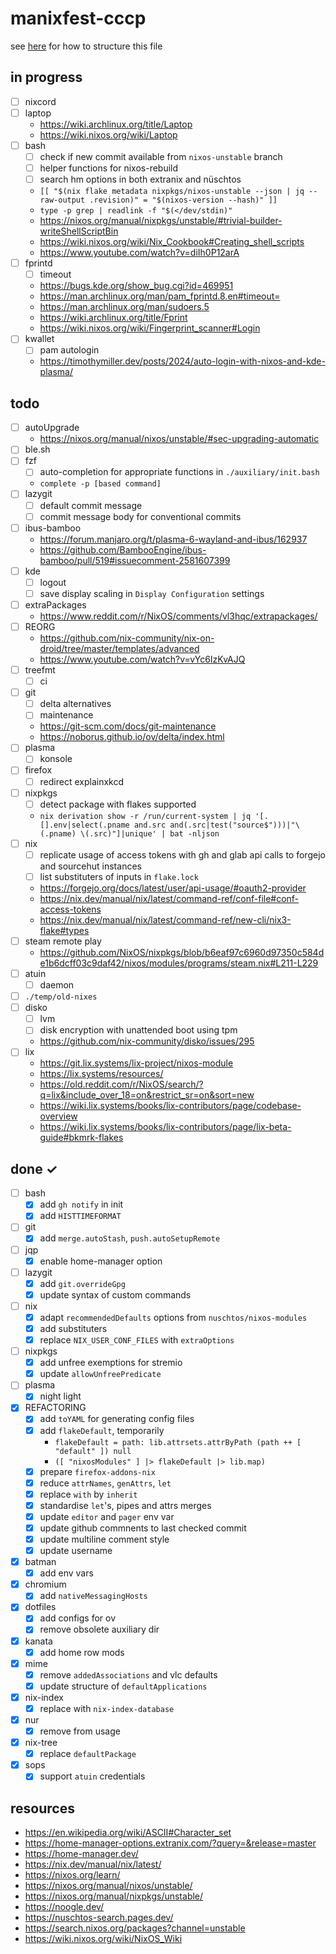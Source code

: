 # manixfest-cccp

see [here](https://github.com/todomd/todo.md/blob/0bc8c741496b266e8a3dc7dc1706ab56e3258ecf/TODO.md) for how to structure this file

## in progress

- [ ] nixcord
- [ ] laptop
    - https://wiki.archlinux.org/title/Laptop
    - https://wiki.nixos.org/wiki/Laptop
- [ ] bash
    - [ ] check if new commit available from `nixos-unstable` branch
    - [ ] helper functions for nixos-rebuild
    - [ ] search hm options in both extranix and nüschtos
    - ` [[ "$(nix flake metadata nixpkgs/nixos-unstable --json | jq --raw-output .revision)" = "$(nixos-version --hash)" ]] `
    - ` type -p grep | readlink -f "$(</dev/stdin)" `
    - https://nixos.org/manual/nixpkgs/unstable/#trivial-builder-writeShellScriptBin
    - https://wiki.nixos.org/wiki/Nix_Cookbook#Creating_shell_scripts
    - https://www.youtube.com/watch?v=diIh0P12arA
- [ ] fprintd
    - [ ] timeout
    - https://bugs.kde.org/show_bug.cgi?id=469951
    - https://man.archlinux.org/man/pam_fprintd.8.en#timeout=
    - https://man.archlinux.org/man/sudoers.5
    - https://wiki.archlinux.org/title/Fprint
    - https://wiki.nixos.org/wiki/Fingerprint_scanner#Login
- [ ] kwallet
    - [ ] pam autologin
    - https://timothymiller.dev/posts/2024/auto-login-with-nixos-and-kde-plasma/

## todo

- [ ] autoUpgrade
    - https://nixos.org/manual/nixos/unstable/#sec-upgrading-automatic
- [ ] ble.sh
- [ ] fzf
    - [ ] auto-completion for appropriate functions in `./auxiliary/init.bash`
    - `complete -p [based command]`
- [ ] lazygit
    - [ ] default commit message
    - [ ] commit message body for conventional commits
- [ ] ibus-bamboo
    - https://forum.manjaro.org/t/plasma-6-wayland-and-ibus/162937
    - https://github.com/BambooEngine/ibus-bamboo/pull/519#issuecomment-2581607399
- [ ] kde
    - [ ] logout
    - [ ] save display scaling in `Display Configuration` settings
- [ ] extraPackages
    - https://www.reddit.com/r/NixOS/comments/vl3hqc/extrapackages/
- [ ] REORG
    - https://github.com/nix-community/nix-on-droid/tree/master/templates/advanced
    - https://www.youtube.com/watch?v=vYc6IzKvAJQ
- [ ] treefmt
    - [ ] ci
- [ ] git
    - [ ] delta alternatives
    - [ ] maintenance
    - https://git-scm.com/docs/git-maintenance
    - https://noborus.github.io/ov/delta/index.html
- [ ] plasma
    - [ ] konsole
- [ ] firefox
    - [ ] redirect explainxkcd
- [ ] nixpkgs
    - [ ] detect package with flakes supported
    - ` nix derivation show -r /run/current-system | jq '[.[].env|select(.pname and.src and(.src|test("source$")))|"\(.pname) \(.src)"]|unique' | bat -nljson `
- [ ] nix
    - [ ] replicate usage of access tokens with gh and glab api calls to forgejo and sourcehut instances
    - [ ] list substituters of inputs in `flake.lock`
    - https://forgejo.org/docs/latest/user/api-usage/#oauth2-provider
    - https://nix.dev/manual/nix/latest/command-ref/conf-file#conf-access-tokens
    - https://nix.dev/manual/nix/latest/command-ref/new-cli/nix3-flake#types
- [ ] steam remote play
    - https://github.com/NixOS/nixpkgs/blob/b6eaf97c6960d97350c584de1b6dcff03c9daf42/nixos/modules/programs/steam.nix#L211-L229
- [ ] atuin
    - [ ] daemon
- [ ] `./temp/old-nixes`
- [ ] disko
    - [ ] lvm
    - [ ] disk encryption with unattended boot using tpm
    - https://github.com/nix-community/disko/issues/295
- [ ] lix
    - https://git.lix.systems/lix-project/nixos-module
    - https://lix.systems/resources/
    - https://old.reddit.com/r/NixOS/search/?q=lix&include_over_18=on&restrict_sr=on&sort=new
    - https://wiki.lix.systems/books/lix-contributors/page/codebase-overview
    - https://wiki.lix.systems/books/lix-contributors/page/lix-beta-guide#bkmrk-flakes

## done ✓

- [ ] bash
    - [x] add `gh notify` in init
    - [x] add `HISTTIMEFORMAT`
- [ ] git
    - [x] add `merge.autoStash`, `push.autoSetupRemote`
- [ ] jqp
    - [x] enable home-manager option
- [ ] lazygit
    - [x] add `git.overrideGpg`
    - [x] update syntax of custom commands
- [ ] nix
    - [x] adapt `recommendedDefaults` options from `nuschtos/nixos-modules`
    - [x] add substituters
    - [x] replace `NIX_USER_CONF_FILES` with `extraOptions`
- [ ] nixpkgs
    - [x] add unfree exemptions for stremio
    - [x] update `allowUnfreePredicate`
- [ ] plasma
    - [x] night light
- [x] REFACTORING
    - [x] add `toYAML` for generating config files
    - [x] add `flakeDefault`, temporarily
        - ` flakeDefault = path: lib.attrsets.attrByPath (path ++ [ "default" ]) null `
        - ` ([ "nixosModules" ] |> flakeDefault |> lib.map) `
    - [x] prepare `firefox-addons-nix`
    - [x] reduce `attrNames`, `genAttrs`, `let`
    - [x] replace `with` by `inherit`
    - [x] standardise `let`'s, pipes and attrs merges
    - [x] update `editor` and `pager` env var
    - [x] update github commnents to last checked commit
    - [x] update multiline comment style
    - [x] update username
- [x] batman
    - [x] add env vars
- [x] chromium
    - [x] add `nativeMessagingHosts`
- [x] dotfiles
    - [x] add configs for ov
    - [x] remove obsolete auxiliary dir
- [x] kanata
    - [x] add home row mods
- [x] mime
    - [x] remove `addedAssociations` and vlc defaults
    - [x] update structure of `defaultApplications`
- [x] nix-index
    - [x] replace with `nix-index-database`
- [x] nur
    - [x] remove from usage
- [x] nix-tree
    - [x] replace `defaultPackage`
- [x] sops
    - [x] support `atuin` credentials

## resources
- https://en.wikipedia.org/wiki/ASCII#Character_set
- https://home-manager-options.extranix.com/?query=&release=master
- https://home-manager.dev/
- https://nix.dev/manual/nix/latest/
- https://nixos.org/learn/
- https://nixos.org/manual/nixos/unstable/
- https://nixos.org/manual/nixpkgs/unstable/
- https://noogle.dev/
- https://nuschtos-search.pages.dev/
- https://search.nixos.org/packages?channel=unstable
- https://wiki.nixos.org/wiki/NixOS_Wiki

